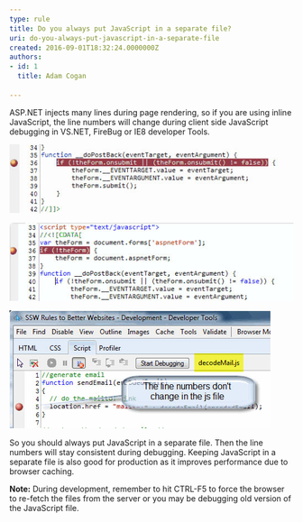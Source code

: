 ```yaml
---
type: rule
title: Do you always put JavaScript in a separate file?
uri: do-you-always-put-javascript-in-a-separate-file
created: 2016-09-01T18:32:24.0000000Z
authors:
- id: 1
  title: Adam Cogan

---
```


ASP.NET injects many lines during page rendering, so if you are using inline JavaScript, the line numbers will change during client side JavaScript debugging in VS.NET, FireBug or IE8 developer Tools.

 
![ Bad Code - Using Inline JavaScript](JavaScriptBad1.jpg)

![ Bad Code - On PostBack Line numbers are changed for Inline JavaScript](JavaScriptBad.jpg)

![ Good Code - Using JavaScript on Separate file ](JavaScriptGood.jpg)


So you should always put JavaScript in a separate file.  Then the line numbers will stay consistent during debugging. 
Keeping JavaScript in a separate file is also good for production as it improves performance due to browser caching. 

**Note:** During development, remember to hit CTRL-F5 to force the browser to re-fetch the files from the server or you may be debugging old version of the JavaScript file.
